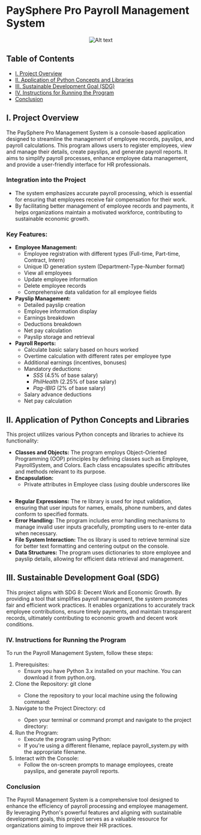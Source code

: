 # PaySphere Pro Payroll Management System
<div align="center">
    <img src="https://github.com/user-attachments/assets/6ea9b47b-ce01-4335-ac68-0ab23c9262cc" alt="Alt text" />
</div>




## Table of Contents
* [I. Project Overview](#i-project-overview)
* [II. Application of Python Concepts and Libraries](#ii-application-of-python-concepts-and-libraries)
* [III. Sustainable Development Goal (SDG)](#iii-sustainable-development-goal-(sdg))
* [IV. Instructions for Running the Program](#iv-instructions-for-running-the-program)
* [Conclusion](#conclusion)
  

## I. Project Overview
The PaySphere Pro Management System is a console-based application designed to streamline the management
of employee records, payslips, and payroll calculations. This program allows users to register employees,
view and manage their details, create payslips, and generate payroll reports. It aims to simplify payroll
processes, enhance employee data management, and provide a user-friendly interface for HR professionals.

### Integration into the Project
* The system emphasizes accurate payroll processing, which is essential for ensuring that employees 
receive fair compensation for their work.
* By facilitating better management of employee records and payments, it helps organizations maintain
a motivated workforce, contributing to sustainable economic growth.

### Key Features:

* **Employee Management:** 
  * Employee registration with different types (Full-time, Part-time, Contract, Intern)
  * Unique ID generation system (Department-Type-Number format)
  * View all employees
  * Update employee information
  * Delete employee records
  * Comprehensive data validation for all employee fields
* **Payslip Management:** 
  * Detailed payslip creation
  * Employee information display
  * Earnings breakdown
  * Deductions breakdown
  * Net pay calculation
  * Payslip storage and retrieval
* **Payroll Reports:**
  * Calculate basic salary based on hours worked
  * Overtime calculation with different rates per employee type
  * Additional earnings (incentives, bonuses)
  * Mandatory deductions:
    * *SSS* (4.5% of base salary)
    * *PhilHealth* (2.25% of base salary)
    * *Pag-IBIG* (2% of base salary)
  * Salary advance deductions
  * Net pay calculation

## II. Application of Python Concepts and Libraries
This project utilizes various Python concepts and libraries to achieve its functionality:
* **Classes and Objects:** The program employs Object-Oriented Programming (OOP) principles by defining 
  classes such as Employee, PayrollSystem, and Colors. Each class encapsulates specific attributes and
  methods relevant to its purpose.
* **Encapsulation:**
  * Private attributes in Employee class (using double underscores like
    ```__emp_id, __name)
    ```
* **Regular Expressions:** The re library is used for input validation, ensuring that user inputs for names, 
  emails, phone numbers, and dates conform to specified formats.
* **Error Handling:** The program includes error handling mechanisms to manage invalid user inputs gracefully,
  prompting users to re-enter data when necessary.
* **File System Interaction:** The os library is used to retrieve terminal size for better text formatting and
  centering output on the console.
* **Data Structures:** The program uses dictionaries to store employee and payslip details, allowing for
  efficient data retrieval and management.

## III. Sustainable Development Goal (SDG)
  This project aligns with SDG 8: Decent Work and Economic Growth. By providing a tool that simplifies 
  payroll management, the system promotes fair and efficient work practices. It enables organizations 
  to accurately track employee contributions, ensure timely payments, and maintain transparent records,
  ultimately contributing to economic growth and decent work conditions.

### IV. Instructions for Running the Program
To run the Payroll Management System, follow these steps:
1. Prerequisites:
   * Ensure you have Python 3.x installed on your machine. You can download it from python.org.
2. Clone the Repository: git clone <repository-url>
   * Clone the repository to your local machine using the following command:
3. Navigate to the Project Directory: cd <project-directory>
   * Open your terminal or command prompt and navigate to the project directory:
4. Run the Program:
   * Execute the program using Python: 
   * If you're using a different filename, replace payroll_system.py with the appropriate filename.
5. Interact with the Console:
   * Follow the on-screen prompts to manage employees, create payslips, and generate payroll reports.

### Conclusion
The Payroll Management System is a comprehensive tool designed to enhance the efficiency of payroll 
processing and employee management. By leveraging Python's powerful features and aligning with sustainable
development goals, this project serves as a valuable resource for organizations aiming to improve their
HR practices.

```hdfnsjdvhgvhhknk
```







